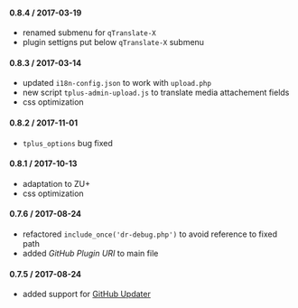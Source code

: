 #### 0.8.4 / 2017-03-19
* renamed submenu for `qTranslate-X`
* plugin settigns put below `qTranslate-X` submenu

#### 0.8.3 / 2017-03-14
* updated `i18n-config.json` to work with `upload.php`
* new script `tplus-admin-upload.js` to translate media attachement fields
* css optimization

#### 0.8.2 / 2017-11-01
* `tplus_options` bug fixed

#### 0.8.1 / 2017-10-13
* adaptation to ZU+
* css optimization

#### 0.7.6 / 2017-08-24
* refactored `include_once('dr-debug.php')` to avoid reference to fixed path
* added _GitHub Plugin URI_ to main file

#### 0.7.5 / 2017-08-24
* added support for [GitHub Updater](https://github.com/afragen/github-updater/)
